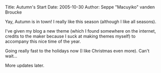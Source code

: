 Title: Autumn's Start
Date: 2005-10-30
Author: Seppe "Macuyiko" vanden Broucke

Yay, Autumn is in town! I really like this season (although I like all seasons).I've given my blog a new theme (which I found somewhere on the internet, credits to the maker because I suck at making themes myself) to accompany this nice time of the year.  
Going really fast to the holidays now (I like Christmas even more). Can't wait...  
More updates later.  